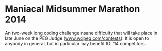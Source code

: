 Maniacal Midsummer Marathon 2014
=================
An two-week long coding challenge insane difficulty that will take place in late June on the PEG Judge (www.wcipeg.com/contests). It is open to anybody in general, but in particular may benefit IOI '14 competitors.
